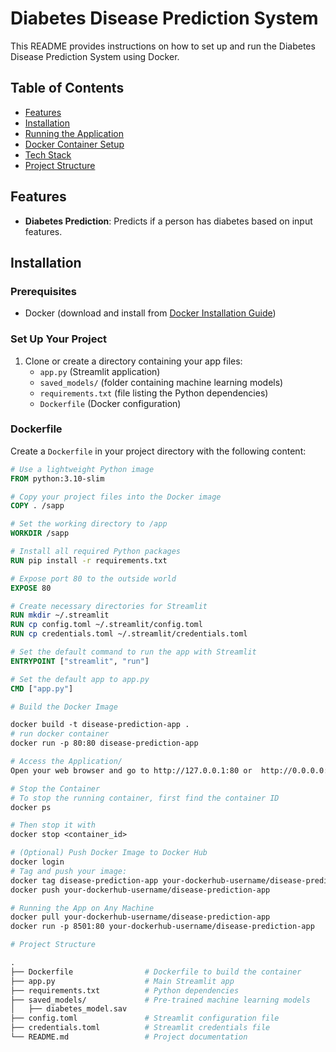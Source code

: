 # Diabetes Disease Prediction System

This README provides instructions on how to set up and run the Diabetes Disease Prediction System using Docker.

## Table of Contents
- [Features](#features)
- [Installation](#installation)
- [Running the Application](#running-the-application)
- [Docker Container Setup](#docker-container-setup)
- [Tech Stack](#tech-stack)
- [Project Structure](#project-structure)

## Features
- **Diabetes Prediction**: Predicts if a person has diabetes based on input features.


## Installation

### Prerequisites
- Docker (download and install from [Docker Installation Guide](https://docs.docker.com/get-docker/))

### Set Up Your Project
1. Clone or create a directory containing your app files:
    - `app.py` (Streamlit application)
    - `saved_models/` (folder containing machine learning models)
    - `requirements.txt` (file listing the Python dependencies)
    - `Dockerfile` (Docker configuration)

### Dockerfile
Create a `Dockerfile` in your project directory with the following content:

```dockerfile
# Use a lightweight Python image
FROM python:3.10-slim

# Copy your project files into the Docker image
COPY . /sapp

# Set the working directory to /app
WORKDIR /sapp

# Install all required Python packages
RUN pip install -r requirements.txt

# Expose port 80 to the outside world
EXPOSE 80

# Create necessary directories for Streamlit
RUN mkdir ~/.streamlit
RUN cp config.toml ~/.streamlit/config.toml
RUN cp credentials.toml ~/.streamlit/credentials.toml

# Set the default command to run the app with Streamlit
ENTRYPOINT ["streamlit", "run"]

# Set the default app to app.py
CMD ["app.py"]

# Build the Docker Image

docker build -t disease-prediction-app .
# run docker container
docker run -p 80:80 disease-prediction-app

# Access the Application/
Open your web browser and go to http://127.0.0.1:80 or  http://0.0.0.0:80 to access the app.

# Stop the Container
# To stop the running container, first find the container ID
docker ps

# Then stop it with
docker stop <container_id>

# (Optional) Push Docker Image to Docker Hub
docker login
# Tag and push your image:
docker tag disease-prediction-app your-dockerhub-username/disease-prediction-app
docker push your-dockerhub-username/disease-prediction-app

# Running the App on Any Machine
docker pull your-dockerhub-username/disease-prediction-app
docker run -p 8501:80 your-dockerhub-username/disease-prediction-app

# Project Structure

.
├── Dockerfile                # Dockerfile to build the container
├── app.py                    # Main Streamlit app
├── requirements.txt          # Python dependencies
├── saved_models/             # Pre-trained machine learning models
│   ├── diabetes_model.sav
├── config.toml               # Streamlit configuration file
├── credentials.toml          # Streamlit credentials file
└── README.md                 # Project documentation


